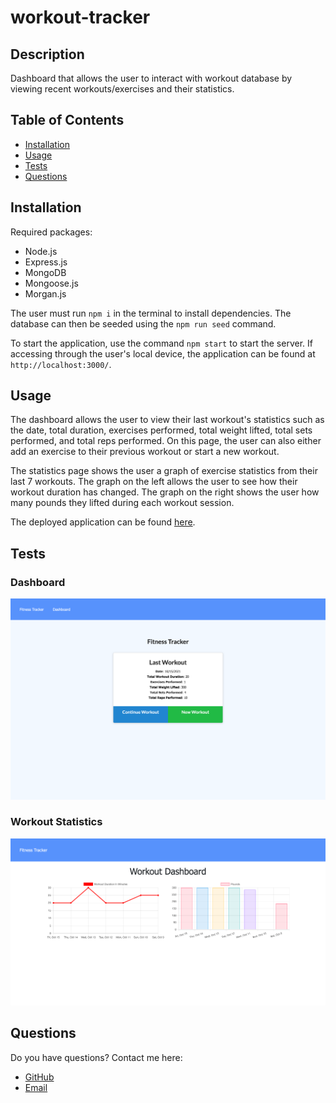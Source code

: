 # workout-tracker

## Description

Dashboard that allows the user to interact with workout database by viewing recent workouts/exercises and their statistics.

## Table of Contents

* [Installation](#Installation)
* [Usage](#Usage)
* [Tests](#Tests)
* [Questions](#Questions)

## Installation

Required packages:
  * Node.js
  * Express.js
  * MongoDB
  * Mongoose.js
  * Morgan.js

The user must run `npm i` in the terminal to install dependencies. The database can then be seeded using the `npm run seed` command.

To start the application, use the command `npm start` to start the server. If accessing through the user's local device, the application can be found at `http://localhost:3000/`.

## Usage

The dashboard allows the user to view their last workout's statistics such as the date, total duration, exercises performed, total weight lifted, total sets performed, and total reps performed. On this page, the user can also either add an exercise to their previous workout or start a new workout.

The statistics page shows the user a graph of exercise statistics from their last 7 workouts. The graph on the left allows the user to see how their workout duration has changed. The graph on the right shows the user how many pounds they lifted during each workout session.

The deployed application can be found [here](https://cryptic-bastion-94004.herokuapp.com/).

## Tests

### Dashboard

![Dashboard](./images/dashboard.png)

### Workout Statistics

![Workouts Statistics](./images/stats.png)

## Questions

Do you have questions? Contact me here:

* [GitHub](https://github.com/laurenlgoss)
* [Email](laurenlgoss98@gmail.com)